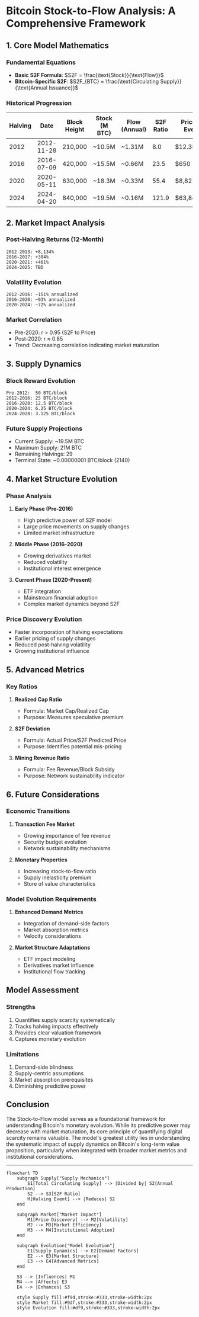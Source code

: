 # Bitcoin Stock-to-Flow Analysis: A Comprehensive Framework

## 1. Core Model Mathematics

### Fundamental Equations
- **Basic S2F Formula**: $S2F = \frac{\text{Stock}}{\text{Flow}}$
- **Bitcoin-Specific S2F**: $S2F_{BTC} = \frac{\text{Circulating Supply}}{\text{Annual Issuance}}$

### Historical Progression
| Halving | Date       | Block Height | Stock (M BTC) | Flow (Annual) | S2F Ratio | Price at Event |
|---------|------------|--------------|---------------|---------------|-----------|----------------|
| 2012    | 2012-11-28 | 210,000     | ~10.5M       | ~1.31M       | 8.0       | $12.35         |
| 2016    | 2016-07-09 | 420,000     | ~15.5M       | ~0.66M       | 23.5      | $650           |
| 2020    | 2020-05-11 | 630,000     | ~18.3M       | ~0.33M       | 55.4      | $8,821         |
| 2024    | 2024-04-20 | 840,000     | ~19.5M       | ~0.16M       | 121.9     | $63,842.56     |

## 2. Market Impact Analysis

### Post-Halving Returns (12-Month)
```
2012-2013: +8,134%
2016-2017: +304%
2020-2021: +461%
2024-2025: TBD
```

### Volatility Evolution
```
2012-2016: ~151% annualized
2016-2020: ~93% annualized
2020-2024: ~72% annualized
```

### Market Correlation
- Pre-2020: r > 0.95 (S2F to Price)
- Post-2020: r ≈ 0.85
- Trend: Decreasing correlation indicating market maturation

## 3. Supply Dynamics

### Block Reward Evolution
```
Pre-2012:  50 BTC/block
2012-2016: 25 BTC/block
2016-2020: 12.5 BTC/block
2020-2024: 6.25 BTC/block
2024-2028: 3.125 BTC/block
```

### Future Supply Projections
- Current Supply: ~19.5M BTC
- Maximum Supply: 21M BTC
- Remaining Halvings: 29
- Terminal State: ~0.00000001 BTC/block (2140)

## 4. Market Structure Evolution

### Phase Analysis
1. **Early Phase (Pre-2016)**
   - High predictive power of S2F model
   - Large price movements on supply changes
   - Limited market infrastructure

2. **Middle Phase (2016-2020)**
   - Growing derivatives market
   - Reduced volatility
   - Institutional interest emergence

3. **Current Phase (2020-Present)**
   - ETF integration
   - Mainstream financial adoption
   - Complex market dynamics beyond S2F

### Price Discovery Evolution
- Faster incorporation of halving expectations
- Earlier pricing of supply changes
- Reduced post-halving volatility
- Growing institutional influence

## 5. Advanced Metrics

### Key Ratios
1. **Realized Cap Ratio**
   - Formula: $\text{Market Cap} / \text{Realized Cap}$
   - Purpose: Measures speculative premium

2. **S2F Deviation**
   - Formula: $\text{Actual Price} / \text{S2F Predicted Price}$
   - Purpose: Identifies potential mis-pricing

3. **Mining Revenue Ratio**
   - Formula: $\text{Fee Revenue} / \text{Block Subsidy}$
   - Purpose: Network sustainability indicator

## 6. Future Considerations

### Economic Transitions
1. **Transaction Fee Market**
   - Growing importance of fee revenue
   - Security budget evolution
   - Network sustainability mechanisms

2. **Monetary Properties**
   - Increasing stock-to-flow ratio
   - Supply inelasticity premium
   - Store of value characteristics

### Model Evolution Requirements
1. **Enhanced Demand Metrics**
   - Integration of demand-side factors
   - Market absorption metrics
   - Velocity considerations

2. **Market Structure Adaptations**
   - ETF impact modeling
   - Derivatives market influence
   - Institutional flow tracking

## Model Assessment

### Strengths
1. Quantifies supply scarcity systematically
2. Tracks halving impacts effectively
3. Provides clear valuation framework
4. Captures monetary evolution

### Limitations
1. Demand-side blindness
2. Supply-centric assumptions
3. Market absorption prerequisites
4. Diminishing predictive power

## Conclusion
The Stock-to-Flow model serves as a foundational framework for understanding Bitcoin's monetary evolution. While its predictive power may decrease with market maturation, its core principle of quantifying digital scarcity remains valuable. The model's greatest utility lies in understanding the systematic impact of supply dynamics on Bitcoin's long-term value proposition, particularly when integrated with broader market metrics and institutional considerations.

---

```mermaid
flowchart TD
    subgraph Supply["Supply Mechanics"]
        S1[Total Circulating Supply] --> |Divided by| S2[Annual Production]
        S2 --> S3[S2F Ratio]
        H[Halving Event] --> |Reduces| S2
    end

    subgraph Market["Market Impact"]
        M1[Price Discovery] --> M2[Volatility]
        M2 --> M3[Market Efficiency]
        M3 --> M4[Institutional Adoption]
    end

    subgraph Evolution["Model Evolution"]
        E1[Supply Dynamics] --> E2[Demand Factors]
        E2 --> E3[Market Structure]
        E3 --> E4[Advanced Metrics]
    end

    S3 --> |Influences| M1
    M4 --> |Affects| E3
    E4 --> |Enhances| S3

    style Supply fill:#f9d,stroke:#333,stroke-width:2px
    style Market fill:#9df,stroke:#333,stroke-width:2px
    style Evolution fill:#df9,stroke:#333,stroke-width:2px
```
